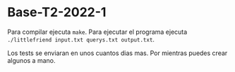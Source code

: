 # Base-T2-2022-1

Para compilar ejecuta `make`. Para ejecutar el programa ejecuta `./littlefriend input.txt querys.txt output.txt`.

Los tests se enviaran en unos cuantos dias mas. Por mientras puedes crear algunos a mano.